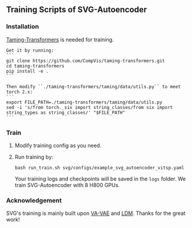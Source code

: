 ## Training Scripts of SVG-Autoencoder

### Installation

[Taming-Transformers](https://github.com/CompVis/taming-transformers?tab=readme-ov-file) is needed for training. 
    
    Get it by running:
    ```
    git clone https://github.com/CompVis/taming-transformers.git
    cd taming-transformers
    pip install -e .
    ```

    Then modify ``./taming-transformers/taming/data/utils.py`` to meet torch 2.x:
    ```
    export FILE_PATH=./taming-transformers/taming/data/utils.py
    sed -i 's/from torch._six import string_classes/from six import string_types as string_classes/' "$FILE_PATH"
    ```


### Train

1. Modify training config as you need.

2. Run training by:

    ```
    bash run_train.sh svg/configs/example_svg_autoencoder_vitsp.yaml
    ```
    Your training logs and checkpoints will be saved in the `logs` folder. We train SVG-Autoencoder with 8 H800 GPUs.


### Acknowledgement

SVG's training is mainly built upon [VA-VAE](https://github.com/hustvl/LightningDiT/) and [LDM](https://github.com/CompVis/latent-diffusion/tree/main). Thanks for the great work!
